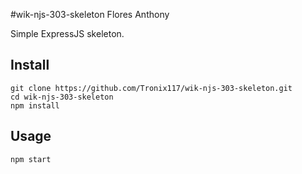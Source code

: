 #wik-njs-303-skeleton Flores Anthony

Simple ExpressJS skeleton.

## Install

    git clone https://github.com/Tronix117/wik-njs-303-skeleton.git
    cd wik-njs-303-skeleton
    npm install

## Usage

    npm start

